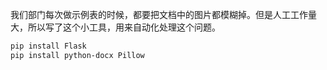 我们部门每次做示例表的时候，都要把文档中的图片都模糊掉。但是人工工作量大，所以写了这个小工具，用来自动化处理这个问题。

```bash
pip install Flask
pip install python-docx Pillow
```